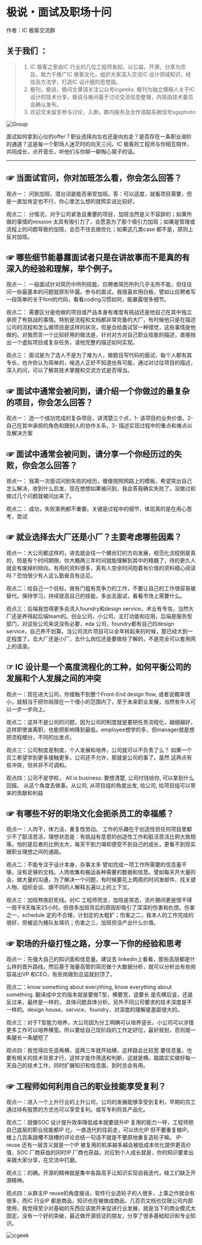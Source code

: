 # 极说・面试及职场十问

作者：IC 极客交流群

## 关于我们 ：

> 1. IC 极客之家由IC 行业的几位工程师发起，以公益，开源，分享为宗旨，致力于推广IC 极客文化，组织大家深入交流IC 设计领域知识，经验及方法学，打造IC 设计圈的思想国。
> 2. 极刊，极说，极问文章请关注公众号icgeeks. 极刊为独立撰稿人关于IC 设计的技术分享，极说与极问基于讨论交流信息整理，内容由技术委员会确认发布。
> 3. 欢迎文末留言参与讨论，入群，群内服务及合作请联系微信号sgsphoto

![Group](../res/img/group_invitation.png)

面试如何拿到心仪的offer？职业选择向左右还是向右走？是否存在一条职业进阶的通道？这是每一个职场人迷茫时的向天三问。IC 极客的工程师与你相互陪伴，共同成长，点开音乐，听他们与你聊一聊掏心窝子的话。

---

## &#9758; 当面试官问，你对加班怎么看，你会怎么回答？

观点一： 问到加班，潜台词是能否承受加班。答：可以适度，就看项目需要，但是一直加肯定也不行，你心里怎么想的就照实说比较好。

观点二： 分情况，对于公司紧急且重要的项目，加班当然是义不容辞的；如果所做的事情的mission 太具有吸引力了，会愿意为了那个吸引力加班；如果是管理或流程上的问题导致的加班，会忍不住去做优化；如果这几类case 都不是，原则上反对加班。

## &#9758; 哪些细节能暴露面试者只是在讲故事而不是真的有深入的经验和理解，举个例子。

观点一： 一般面试针对简历中所列技能，应聘者简历所列几乎无所不能，但往往问一些最基本的问题就原形毕露。参与的面试，我很喜欢用白板，譬如让应聘者写一段简单的关于fsm的代码，看看coding习惯如何，能暴露很多细节。

观点二： 需要区分是他做的项目或产品本身有难度有挑战还是他自己在其中独立承担了有挑战的事情。特别是流程和文档都非常完备的大厂，有时候他只是在描述公司的流程和怎么做项目是这样的状况，但是会给面试官一种错觉，这些事情是他做的。对我而言一个比较好用的做法是，针对对方对自己职业技能的描述，直接抛出一个虚拟项目或复杂任务，请他完整的描述如何实现。

观点三： 面试是为了选人不是为了难为人，做题目写代码的面试，每个人都有其专长，也许你认为简单的，候选人正好不知道也有可能，通过对过往项目的描述，深入的问，可以了解其技术掌握和交流方式是否得当。

## &#9758; 面试中通常会被问到，请介绍一个你做过的最复杂的项目，你会怎么回答？
 
观点一： 选一个成功完成的复杂项目，讲清楚三个点，1- 该项目的业务价值，2- 自己在其中承担的角色和跟别人的协作关系，3- 描述实现过程中的重点和难点以及解决方案

## &#9758; 面试中通常会被问到，请分享一个你经历过的失败，你会怎么回答？

观点一： 我第一次面试问到失败的经历，傻傻按照网路上的模板，希望突出自己怎么解决，收到什么启发，现在想想如果被问到，我会答我确实失败了。没做过和做过几个问题就被问出来了。 

观点二： 成功，失败案例都不重要。关键是过程中的细节，体现真的是在用心思考，尝试

## &#9758; 就业选择去大厂还是小厂？主要考虑哪些因素？

观点一：大公司都这样的，进去就会往一个螺丝钉的方向发展，规范化流程倒是真的，但是有个时间期限，你大概两三年时间就能理解到其中的精髓了，待的更久人就会有废掉的倾向。有用的资料很多，真有人空余时间抱着有价值的资料细心阅读吗？恐怕很少有人这么勤奋且有远见。

观点二：给自己一个目标，做有门槛有竞争力的工作，不要让自己的工作很容易被替代。保持学习，持续提高自己的技能，多出去面试，看看市场上需要什么。

观点三：后端我觉得更多会流入foundry和design service，术业有专攻，当然大厂还是养得起后端team的。创业公司，小公司，主打功能和应用，后端是服务型部门，对这些公司来说没有必要，eda 公司，foundry都有自己的design service，自己养不划算。当公司流片项目可以全年转起来的时候，那已经大到一定程度了。去大厂还是小厂，去什么岗位还是要做些了解的，不是完全可以套用网上的语录。

## &#9758; IC 设计是一个高度流程化的工种，如何平衡公司的发展和个人发展之间的冲突

观点一：现在进大公司，你接触不到整个Front-End design flow, 或者说概率很小，就相当于把你局限在一个很小的范围内了，至于未来职业发展，当然有牛人可以一步一步向上。

观点二：这并不是公司的问题，因为公司的制度就是要把任务流程化，越细越好，这样即使谁离职，也能把影响降到最低。employee想学的多，但manager就是想把流程细分，不同的出发点。

观点三：公司制度是制度，个人发展和培养，公司就可以不负责了么？
如果一个员工希望学到更多接触更多，公司还不允许，那就是公司的事了。虽然 这两点有些冲突，但并非不可调和。

观点四：公司不是学校， All is business. 要想清楚, 公司付钱给你, 可以拿到什么回报。 从这个角度去做事。从公司, 从项目组的角度出发, 给公司, 给项目组可以带来的贡献和利益 

## &#9758; 有哪些不好的职场文化会扼杀员工的幸福感？

观点一：人肉干，体力活，重复性劳动。
工作的乐趣在于创造性但任何项目里都少不了脏活苦活，理想状态是：有挑战有意思的创造性工作和脏活苦活比例大致相等。怕的是后者的比例太大，每天干到力竭却感受不到自己的成长，更看不到现实跟职业理想之间的通路。

观点二：不能专注于设计本身，杂事太多
譬如完成一项工作所需要的信息量不够，没有足够的文档，人肉收集和搬运各种需要的数据和信息。譬如每天开大量的会，做大量的沟通，为了解决一个问题，有时候要花上两周的时间发邮件、找关键人物、组织会议、跟不同的人解释五遍以上的上下文。


观点三：加班熬夜赶死线。对IC 工程师而言，加班是常态，流片期间更是恨不得一周干8天每天25小时。但很多加班背后的原因却吸引了深深的伤害和仇恨。伤害之一，schedule 定的不合理，计划定的太粗犷；伤害之二，我本人的工作完成的很好，但被迫为猪队友填坑；伤害之三，加班但没产出什么价值。

## &#9758; 职场的升级打怪之路，分享一下你的经验和思考

观点一：先强大自己的知识面和信息量。建议去 linkedin上看看，那些高层都是什么样的晋升路线。然后基于海量高管的简历做个大数据分析，就可以分析出有些岗容易出VP 和CEO，有些岗做到总监就封顶了。

观点二：know something about everything,
know everything about something. 翻译成中文的版本就是要做T型，横要宽，竖要长 是先横后竖，还是反过来，最终是一样的，
具体问题具体分析。另外不同公司要求的技术深度是不一样的。design house，service，foundry，对深度的理解是差距很大的。

观点三：对于T型能力培养，大公司因为分工明确可以培养竖长，小公司可以涉猎更多工作可以培养横宽。所以要给自己现阶段的工作定好位，最好规划，否则就一条腿长一条腿短了

观点四：我觉得应先竖再横，竖两三年就开始横，这样路会比较宽 要信息量，也要有相关的技术背景才行，这样才能作筛选和判断，这就是横。踏踏实实做好每一天自己的技术工作，同时扩展知识和信息面，到时总会有用。

## &#9758; 工程师如何利用自己的职业技能享受复利？

观点一：进入一个上升行业的上升公司，公司的发展能够享受到复利，早期的员工通过持有股票的方式也可以享受复利。或写专利将其产品化。

观点二：就像SOC 设计提升效率降低成本就要提升IP 复用的能力一样，工程师把自己底层的职业技能都IP 化，一直迭代的往前走，可以优化IP 但不要重复做IP。楼上几百条跳槽不跳槽的评论总结一句话不就是不要原地重复造轮子嘛。
IP-reuse 还有一层含义就是一个IP 被复用的机率越多越会被低成本优化提供更高价值，SOC 厂商获益的同时IP 厂商也获益。对应到个人成长就是，你的知识要拿出来跟大家分享，在交流中打磨。

观点三：的确，开源的精神就是集中各路高手让知识实现自我迭代，硅工们缺乏开源精神。

观点四：从群主IP reuse的角度接话，软件行业造轮子的人很多，上乘之作就会有很多，而IC 行业IP 都是商品，知识也在被做成商品，几百页文档也仅限公司内部使用，我觉得至少对基础的东西应该放开来促进行业发展，就是当下的商业模式太固定，没有一个好的突破，最近做开源验证的朋友，分享了很多基础知识和专业知识。

![icgeek](../res/img/icgeek_xuanchuang.png)